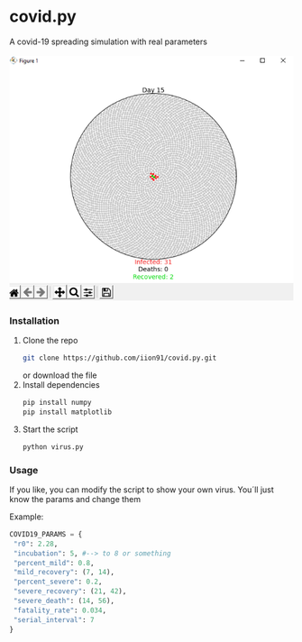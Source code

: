 # covid.py
A covid-19 spreading simulation with real parameters
<br/><br/>
[![Product Name Screen Shot][product-screenshot]](https://ara-systems.net)

### Installation

1. Clone the repo
   ```sh
   git clone https://github.com/iion91/covid.py.git
   ```
   or download the file
2. Install dependencies
   ```sh
   pip install numpy
   pip install matplotlib
   ```
3. Start the script 
   ```cmd
   python virus.py
   ```
### Usage
If you like, you can modify the script to show your own virus.
You´ll just know the params and change them

Example:
   ```python
   COVID19_PARAMS = {
    "r0": 2.28,
    "incubation": 5, #--> to 8 or something
    "percent_mild": 0.8,
    "mild_recovery": (7, 14),
    "percent_severe": 0.2,
    "severe_recovery": (21, 42),
    "severe_death": (14, 56),
    "fatality_rate": 0.034,
    "serial_interval": 7
   }
   ```

[product-screenshot]: images/screenshot.png
